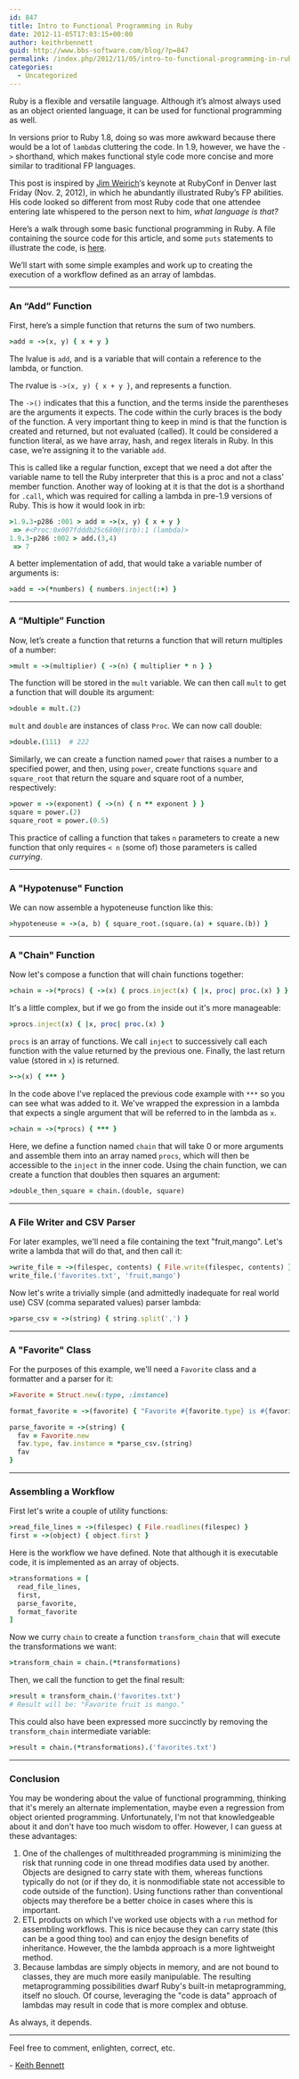 ```yaml
---
id: 847
title: Intro to Functional Programming in Ruby
date: 2012-11-05T17:03:15+00:00
author: keithrbennett
guid: http://www.bbs-software.com/blog/?p=847
permalink: /index.php/2012/11/05/intro-to-functional-programming-in-ruby/
categories:
  - Uncategorized
---
```

Ruby is a flexible and versatile language. Although it&#8217;s almost always used as an object oriented language, it can be used for functional programming as well.

In versions prior to Ruby 1.8, doing so was more awkward because there would be a lot of `lambda`s cluttering the code. In 1.9, however, we have the `->` shorthand, which makes functional style code more concise and more similar to traditional FP languages.

This post is inspired by [Jim Weirich](https://github.com/jimweirich)&#8216;s keynote at RubyConf in Denver last Friday (Nov. 2, 2012), in which he abundantly illustrated Ruby&#8217;s FP abilities. His code looked so different from most Ruby code that one attendee entering late whispered to the person next to him, _what language is that?_

Here&#8217;s a walk through some basic functional programming in Ruby. A file containing the source code for this article, and some `puts` statements to illustrate the code, is [here](https://github.com/keithrbennett/fp-playground/blob/master/fp-intro.rb).

We&#8217;ll start with some simple examples and work up to creating the execution of a workflow defined as an array of lambdas.

* * *

### An &#8220;Add&#8221; Function

First, here&#8217;s a simple function that returns the sum of two numbers.

```ruby
>add = ->(x, y) { x + y }
```

The lvalue is `add`, and is a variable that will contain a reference to the lambda, or function.

The rvalue is `->(x, y) { x + y }`, and represents a function.

The `->()` indicates that this a function, and the terms inside the parentheses are the arguments it expects. The code within the curly braces is the body of the function. A very important thing to keep in mind is that the function is created and returned, but not evaluated (called). It could be considered a function literal, as we have array, hash, and regex literals in Ruby. In this case, we&#8217;re assigning it to the variable `add`.

This is called like a regular function, except that we need a dot after the variable name to tell the Ruby interpreter that this is a proc and not a class&#8217; member function. Another way of looking at it is that the dot is a shorthand for `.call`, which was required for calling a lambda in pre-1.9 versions of Ruby. This is how it would look in irb:

```ruby
>1.9.3-p286 :001 > add = ->(x, y) { x + y }
 => #<Proc:0x007fdddb25c680@(irb):1 (lambda)> 
1.9.3-p286 :002 > add.(3,4)
 => 7 
```

A better implementation of add, that would take a variable number of arguments is:

```ruby
>add = ->(*numbers) { numbers.inject(:+) }
```

* * *

### A &#8220;Multiple&#8221; Function

Now, let&#8217;s create a function that returns a function that will return multiples of a number:

```ruby
>mult = ->(multiplier) { ->(n) { multiplier * n } }
```

The function will be stored in the `mult` variable. We can then call `mult` to get a function that will double its argument:

```ruby
>double = mult.(2)
```

`mult` and `double` are instances of class `Proc`. We can now call double:

```ruby
>double.(111)  # 222
```

Similarly, we can create a function named `power` that raises a number to a specified power, and then, using `power`, create functions `square` and `square_root` that return the square and square root of a number, respectively:

```ruby
>power = ->(exponent) { ->(n) { n ** exponent } }
square = power.(2)
square_root = power.(0.5)
```

This practice of calling a function that takes `n` parameters to create a new function that only requires `< n` (some of) those parameters is called _currying_.

* * *

### A "Hypotenuse" Function

We can now assemble a hypoteneuse function like this:

```ruby
>hypoteneuse = ->(a, b) { square_root.(square.(a) + square.(b)) }
```

* * *

### A "Chain" Function

Now let's compose a function that will chain functions together:

```ruby
>chain = ->(*procs) { ->(x) { procs.inject(x) { |x, proc| proc.(x) } } }
```

It's a little complex, but if we go from the inside out it's more manageable:

```ruby
>procs.inject(x) { |x, proc| proc.(x) }
```

`procs` is an array of functions. We call `inject` to successively call each function with the value returned by the previous one. Finally, the last return value (stored in `x`) is returned.

```ruby
>->(x) { *** }
```

In the code above I've replaced the previous code example with `***` so you can see what was added to it. We've wrapped the expression in a lambda that expects a single argument that will be referred to in the lambda as `x`.

```ruby
>chain = ->(*procs) { *** }
```

Here, we define a function named `chain` that will take 0 or more arguments and assemble them into an array named `procs`, which will then be accessible to the `inject` in the inner code. Using the chain function, we can create a function that doubles then squares an argument:

```ruby
>double_then_square = chain.(double, square)
```

* * *

### A File Writer and CSV Parser

For later examples, we'll need a file containing the text "fruit,mango". Let's write a lambda that will do that, and then call it:

```ruby
>write_file = ->(filespec, contents) { File.write(filespec, contents) }
write_file.('favorites.txt', 'fruit,mango')
```

Now let's write a trivially simple (and admittedly inadequate for real world use) CSV (comma separated values) parser lambda:

```ruby
>parse_csv = ->(string) { string.split(',') }
```

* * *

### A "Favorite" Class

For the purposes of this example, we'll need a `Favorite` class and a formatter and a parser for it:

```ruby
>Favorite = Struct.new(:type, :instance)

format_favorite = ->(favorite) { "Favorite #{favorite.type} is #{favorite.instance}" }

parse_favorite = ->(string) {
  fav = Favorite.new
  fav.type, fav.instance = *parse_csv.(string)
  fav
}
```

* * *

### Assembling a Workflow

First let's write a couple of utility functions:

```ruby
>read_file_lines = ->(filespec) { File.readlines(filespec) }
first = ->(object) { object.first }
```

Here is the workflow we have defined. Note that although it is executable code, it is implemented as an array of objects.

```ruby
>transformations = [
  read_file_lines,
  first,
  parse_favorite,
  format_favorite
]
```

Now we curry `chain` to create a function `transform_chain` that will execute the transformations we want:

```ruby
>transform_chain = chain.(*transformations)
```

Then, we call the function to get the final result:

```ruby
>result = transform_chain.('favorites.txt')
# Result will be: "Favorite fruit is mango."
```

This could also have been expressed more succinctly by removing the `transform_chain` intermediate variable:

```ruby
>result = chain.(*transformations).('favorites.txt')
```

* * *

### Conclusion

You may be wondering about the value of functional programming, thinking that it's merely an alternate implementation, maybe even a regression from object oriented programming. Unfortunately, I'm not that knowledgeable about it and don't have too much wisdom to offer. However, I can guess at these advantages:

  1. One of the challenges of multithreaded programming is minimizing the risk that running code in one thread modifies data used by another. Objects are designed to carry state with them, whereas functions typically do not (or if they do, it is nonmodifiable state not accessible to code outside of the function). Using functions rather than conventional objects may therefore be a better choice in cases where this is important. 
  2. ETL products on which I've worked use objects with a `run` method for assembling workflows. This is nice because they can carry state (this can be a good thing too) and can enjoy the design benefits of inheritance. However, the the lambda approach is a more lightweight method. 
  3. Because lambdas are simply objects in memory, and are not bound to classes, they are much more easily manipulable. The resulting metaprogramming possibilities dwarf Ruby's built-in metaprogramming, itself no slouch. Of course, leveraging the "code is data" approach of lambdas may result in code that is more complex and obtuse. 

As always, it depends.

* * *

Feel free to comment, enlighten, correct, etc.

\- [Keith Bennett](http://about.me/keithrbennett)
